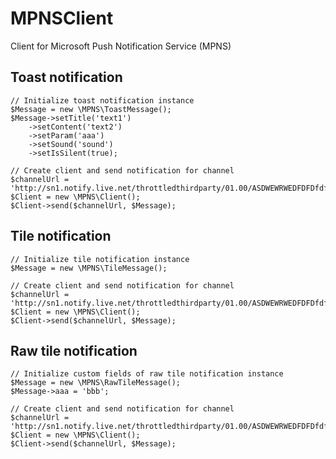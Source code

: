 MPNSClient
==========

Client for Microsoft Push Notification Service (MPNS)

Toast notification
-------

    // Initialize toast notification instance 
    $Message = new \MPNS\ToastMessage();
    $Message->setTitle('text1')
        ->setContent('text2')
        ->setParam('aaa')
        ->setSound('sound')
        ->setIsSilent(true);

    // Create client and send notification for channel 
    $channelUrl = 'http://sn1.notify.live.net/throttledthirdparty/01.00/ASDWEWRWEDFDFDfdfdfdfFE3feeD444343';
    $Client = new \MPNS\Client();
    $Client->send($channelUrl, $Message);

Tile notification
-------

    // Initialize tile notification instance 
    $Message = new \MPNS\TileMessage();

    // Create client and send notification for channel 
    $channelUrl = 'http://sn1.notify.live.net/throttledthirdparty/01.00/ASDWEWRWEDFDFDfdfdfdfFE3feeD444343';
    $Client = new \MPNS\Client();
    $Client->send($channelUrl, $Message);

Raw tile notification
-------

    // Initialize custom fields of raw tile notification instance
    $Message = new \MPNS\RawTileMessage();
    $Message->aaa = 'bbb';

    // Create client and send notification for channel 
    $channelUrl = 'http://sn1.notify.live.net/throttledthirdparty/01.00/ASDWEWRWEDFDFDfdfdfdfFE3feeD444343';
    $Client = new \MPNS\Client();
    $Client->send($channelUrl, $Message);
